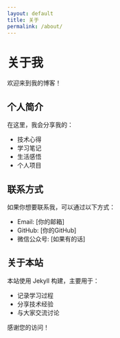 ```yaml
---
layout: default
title: 关于
permalink: /about/
---
```


# 关于我

欢迎来到我的博客！

## 个人简介

在这里，我会分享我的：
- 技术心得
- 学习笔记
- 生活感悟
- 个人项目

## 联系方式

如果你想要联系我，可以通过以下方式：
- Email: [你的邮箱]
- GitHub: [你的GitHub]
- 微信公众号: [如果有的话]

## 关于本站

本站使用 Jekyll 构建，主要用于：
- 记录学习过程
- 分享技术经验
- 与大家交流讨论

感谢您的访问！ 